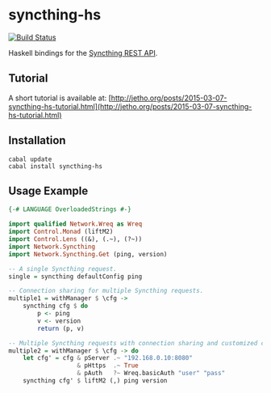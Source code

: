 
syncthing-hs 
============

[![Build Status](https://travis-ci.org/jetho/syncthing-hs.svg?branch=master)](https://travis-ci.org/jetho/syncthing-hs)

Haskell bindings for the [Syncthing REST API](https://github.com/syncthing/syncthing/wiki/REST-Interface).

Tutorial
--------

A short tutorial is available at: 
[http://jetho.org/posts/2015-03-07-syncthing-hs-tutorial.html](http://jetho.org/posts/2015-03-07-syncthing-hs-tutorial.html)


Installation
------------

    cabal update
    cabal install syncthing-hs

Usage Example
-------------

``` haskell
{-# LANGUAGE OverloadedStrings #-}

import qualified Network.Wreq as Wreq
import Control.Monad (liftM2)
import Control.Lens ((&), (.~), (?~))
import Network.Syncthing
import Network.Syncthing.Get (ping, version)

-- A single Syncthing request.
single = syncthing defaultConfig ping

-- Connection sharing for multiple Syncthing requests.
multiple1 = withManager $ \cfg ->
    syncthing cfg $ do
        p <- ping
        v <- version
        return (p, v)

-- Multiple Syncthing requests with connection sharing and customized configuration.
multiple2 = withManager $ \cfg -> do
    let cfg' = cfg & pServer .~ "192.168.0.10:8080"
                   & pHttps  .~ True
                   & pAuth   ?~ Wreq.basicAuth "user" "pass"
    syncthing cfg' $ liftM2 (,) ping version
```

